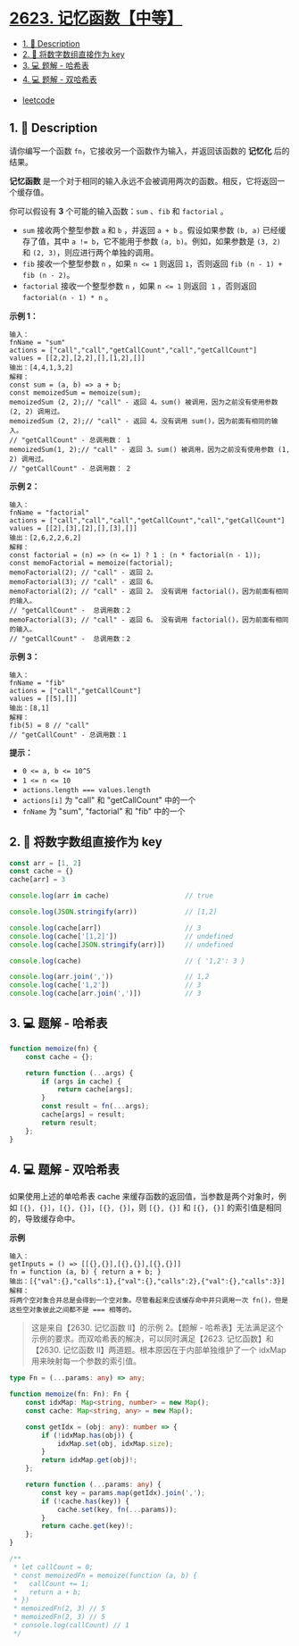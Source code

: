 # [2623. 记忆函数【中等】](https://github.com/Tdahuyou/leetcode/tree/main/2623.%20%E8%AE%B0%E5%BF%86%E5%87%BD%E6%95%B0%E3%80%90%E4%B8%AD%E7%AD%89%E3%80%91)

<!-- region:toc -->
- [1. 📝 Description](#1--description)
- [2. 📒 将数字数组直接作为 key](#2--将数字数组直接作为-key)
- [3. 💻 题解 - 哈希表](#3--题解---哈希表)
- [4. 💻 题解 - 双哈希表](#4--题解---双哈希表)
<!-- endregion:toc -->



- [leetcode](https://leetcode.cn/problems/memoize)

## 1. 📝 Description

请你编写一个函数 `fn`，它接收另一个函数作为输入，并返回该函数的 **记忆化** 后的结果。

**记忆函数** 是一个对于相同的输入永远不会被调用两次的函数。相反，它将返回一个缓存值。

你可以假设有 **3** 个可能的输入函数：`sum` 、`fib` 和 `factorial` 。

- `sum` 接收两个整型参数 `a` 和 `b` ，并返回 `a + b` 。假设如果参数 `(b, a)` 已经缓存了值，其中 `a != b`，它不能用于参数 `(a, b)`。例如，如果参数是 `(3, 2)` 和 `(2, 3)`，则应进行两个单独的调用。
- `fib` 接收一个整型参数 `n` ，如果 `n <= 1` 则返回 `1`，否则返回 `fib (n - 1) + fib (n - 2)`。
- `factorial` 接收一个整型参数 `n` ，如果 `n <= 1` 则返回  `1` ，否则返回 `factorial(n - 1) * n` 。

**示例 1：**

```
输入：
fnName = "sum"
actions = ["call","call","getCallCount","call","getCallCount"]
values = [[2,2],[2,2],[],[1,2],[]]
输出：[4,4,1,3,2]
解释：
const sum = (a, b) => a + b;
const memoizedSum = memoize(sum);
memoizedSum (2, 2);// "call" - 返回 4。sum() 被调用，因为之前没有使用参数 (2, 2) 调用过。
memoizedSum (2, 2);// "call" - 返回 4。没有调用 sum()，因为前面有相同的输入。
// "getCallCount" - 总调用数： 1
memoizedSum(1, 2);// "call" - 返回 3。sum() 被调用，因为之前没有使用参数 (1, 2) 调用过。
// "getCallCount" - 总调用数： 2
```

**示例 2：**

```
输入：
fnName = "factorial"
actions = ["call","call","call","getCallCount","call","getCallCount"]
values = [[2],[3],[2],[],[3],[]]
输出：[2,6,2,2,6,2]
解释：
const factorial = (n) => (n <= 1) ? 1 : (n * factorial(n - 1));
const memoFactorial = memoize(factorial);
memoFactorial(2); // "call" - 返回 2。
memoFactorial(3); // "call" - 返回 6。
memoFactorial(2); // "call" - 返回 2。 没有调用 factorial()，因为前面有相同的输入。
// "getCallCount" -  总调用数：2
memoFactorial(3); // "call" - 返回 6。 没有调用 factorial()，因为前面有相同的输入。
// "getCallCount" -  总调用数：2
```

**示例 3：**

```
输入：
fnName = "fib"
actions = ["call","getCallCount"]
values = [[5],[]]
输出：[8,1]
解释：
fib(5) = 8 // "call"
// "getCallCount" - 总调用数：1
```

**提示：**

- `0 <= a, b <= 10^5`
- `1 <= n <= 10`
- `actions.length === values.length`
- `actions[i]` 为 "call" 和 "getCallCount" 中的一个
- `fnName` 为 "sum", "factorial" 和 "fib" 中的一个

## 2. 📒 将数字数组直接作为 key

```js
const arr = [1, 2]
const cache = {}
cache[arr] = 3

console.log(arr in cache)                   // true

console.log(JSON.stringify(arr))            // [1,2]

console.log(cache[arr])                     // 3
console.log(cache['[1,2]'])                 // undefined
console.log(cache[JSON.stringify(arr)])     // undefined

console.log(cache)                          // { '1,2': 3 }

console.log(arr.join(','))                  // 1,2
console.log(cache['1,2'])                   // 3
console.log(cache[arr.join(',')])           // 3
```

## 3. 💻 题解 - 哈希表

```js
function memoize(fn) {
    const cache = {};

    return function (...args) {
        if (args in cache) {
            return cache[args];
        }
        const result = fn(...args);
        cache[args] = result;
        return result;
    };
}
```


## 4. 💻 题解 - 双哈希表

如果使用上述的单哈希表 cache 来缓存函数的返回值，当参数是两个对象时，例如 `[{}, {}]`，`[{}, {}]`，`[{}, {}]`，则 `[{}, {}]` 和 `[{}, {}]` 的索引值是相同的，导致缓存命中。

**示例**
```
输入：
getInputs = () => [[{},{}],[{},{}],[{},{}]]
fn = function (a, b) { return a + b; }
输出：[{"val":{},"calls":1},{"val":{},"calls":2},{"val":{},"calls":3}]
解释：
将两个空对象合并总是会得到一个空对象。尽管看起来应该缓存命中并只调用一次 fn()，但是这些空对象彼此之间都不是 === 相等的。
```
> 这是来自【2630. 记忆函数 II】的示例 2。【题解 - 哈希表】无法满足这个示例的要求。而双哈希表的解决，可以同时满足【2623. 记忆函数】和【2630. 记忆函数 II】两道题。根本原因在于内部单独维护了一个 idxMap 用来映射每一个参数的索引值。

```ts
type Fn = (...params: any) => any;

function memoize(fn: Fn): Fn {
    const idxMap: Map<string, number> = new Map();
    const cache: Map<string, any> = new Map();

    const getIdx = (obj: any): number => {
        if (!idxMap.has(obj)) {
            idxMap.set(obj, idxMap.size);
        }
        return idxMap.get(obj)!;
    };

    return function (...params: any) {
        const key = params.map(getIdx).join(',');
        if (!cache.has(key)) {
            cache.set(key, fn(...params));
        }
        return cache.get(key)!;
    };
}

/**
 * let callCount = 0;
 * const memoizedFn = memoize(function (a, b) {
 *   callCount += 1;
 *   return a + b;
 * })
 * memoizedFn(2, 3) // 5
 * memoizedFn(2, 3) // 5
 * console.log(callCount) // 1
 */
```

